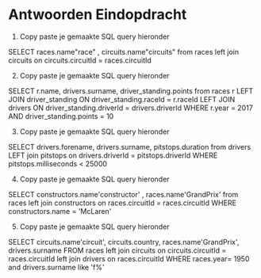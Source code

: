 # Antwoorden Eindopdracht

1. Copy paste je gemaakte SQL query hieronder

SELECT races.name"race" , circuits.name"circuits" from races left join circuits on circuits.circuitId = races.circuitId
   
2. Copy paste je gemaakte SQL query hieronder

SELECT r.name, drivers.surname, driver_standing.points from races r LEFT JOIN driver_standing ON driver_standing.raceId = r.raceId LEFT JOIN drivers ON driver_standing.driverId = drivers.driverId WHERE r.year = 2017 AND driver_standing.points = 10
   
3. Copy paste je gemaakte SQL query hieronder

SELECT drivers.forename, drivers.surname, pitstops.duration from drivers LEFT join pitstops on drivers.driverId = pitstops.driverId WHERE pitstops.milliseconds < 25000


   
4. Copy paste je gemaakte SQL query hieronder

SELECT constructors.name'constructor' , races.name'GrandPrix' from races left join constructors on races.circuitId = races.circuitId WHERE constructors.name = 'McLaren'


   
5. Copy paste je gemaakte SQL query hieronder

SELECT circuits.name'circuit', circuits.country, races.name'GrandPrix', drivers.surname FROM races left join circuits on circuits.circuitId = races.circuitId left join drivers on races.circuitId WHERE races.year= 1950 and drivers.surname like 'f%'
   
